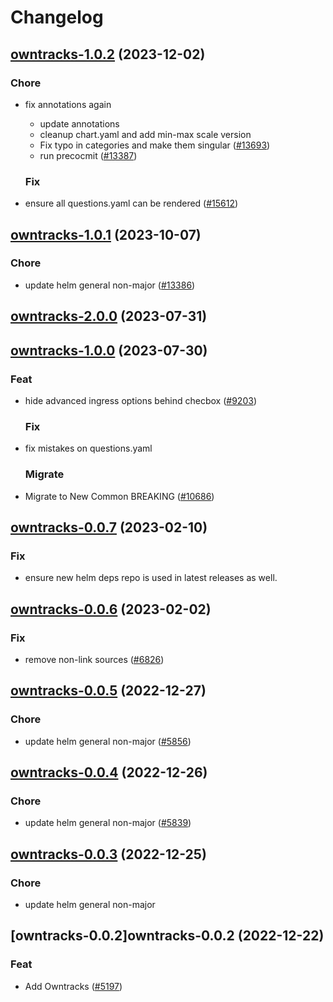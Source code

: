 # Changelog



## [owntracks-1.0.2](https://github.com/truecharts/charts/compare/owntracks-1.0.1...owntracks-1.0.2) (2023-12-02)

### Chore

- fix annotations again
  - update annotations
  - cleanup chart.yaml and add min-max scale version
  - Fix typo in categories and make them singular ([#13693](https://github.com/truecharts/charts/issues/13693))
  - run precocmit ([#13387](https://github.com/truecharts/charts/issues/13387))
  
  ### Fix

- ensure all questions.yaml can be rendered ([#15612](https://github.com/truecharts/charts/issues/15612))
  
  










## [owntracks-1.0.1](https://github.com/truecharts/charts/compare/owntracks-2.0.0...owntracks-1.0.1) (2023-10-07)

### Chore

- update helm general non-major ([#13386](https://github.com/truecharts/charts/issues/13386))
  
  



## [owntracks-2.0.0](https://github.com/truecharts/charts/compare/owntracks-1.0.0...owntracks-2.0.0) (2023-07-31)




## [owntracks-1.0.0](https://github.com/truecharts/charts/compare/owntracks-0.0.7...owntracks-1.0.0) (2023-07-30)

### Feat

- hide advanced ingress options behind checbox ([#9203](https://github.com/truecharts/charts/issues/9203))
  
  ### Fix

- fix mistakes on questions.yaml
  
  ### Migrate

- Migrate to New Common BREAKING ([#10686](https://github.com/truecharts/charts/issues/10686))
  
  


## [owntracks-0.0.7](https://github.com/truecharts/charts/compare/owntracks-0.0.6...owntracks-0.0.7) (2023-02-10)

### Fix

- ensure new helm deps repo is used in latest releases as well.
  
  


## [owntracks-0.0.6](https://github.com/truecharts/charts/compare/owntracks-0.0.5...owntracks-0.0.6) (2023-02-02)

### Fix

- remove non-link sources ([#6826](https://github.com/truecharts/charts/issues/6826))
  
  


## [owntracks-0.0.5](https://github.com/truecharts/charts/compare/owntracks-0.0.4...owntracks-0.0.5) (2022-12-27)

### Chore

- update helm general non-major ([#5856](https://github.com/truecharts/charts/issues/5856))
  
  


## [owntracks-0.0.4](https://github.com/truecharts/charts/compare/owntracks-0.0.3...owntracks-0.0.4) (2022-12-26)

### Chore

- update helm general non-major ([#5839](https://github.com/truecharts/charts/issues/5839))
  
  


## [owntracks-0.0.3](https://github.com/truecharts/charts/compare/owntracks-0.0.2...owntracks-0.0.3) (2022-12-25)

### Chore

- update helm general non-major
  
  


## [owntracks-0.0.2]owntracks-0.0.2 (2022-12-22)

### Feat

- Add Owntracks ([#5197](https://github.com/truecharts/charts/issues/5197))
  
  